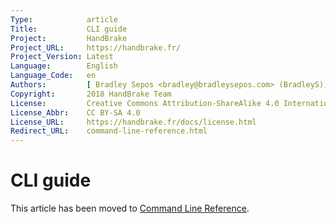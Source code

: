```yaml
---
Type:            article
Title:           CLI guide
Project:         HandBrake
Project_URL:     https://handbrake.fr/
Project_Version: Latest
Language:        English
Language_Code:   en
Authors:         [ Bradley Sepos <bradley@bradleysepos.com> (BradleyS), Scott (s55) ]
Copyright:       2018 HandBrake Team
License:         Creative Commons Attribution-ShareAlike 4.0 International
License_Abbr:    CC BY-SA 4.0
License_URL:     https://handbrake.fr/docs/license.html
Redirect_URL:    command-line-reference.html
---
```


CLI guide
=========

This article has been moved to [Command Line Reference](command-line-reference.html).
